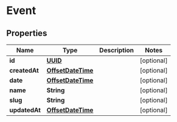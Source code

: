 
# Event

## Properties
Name | Type | Description | Notes
------------ | ------------- | ------------- | -------------
**id** | [**UUID**](UUID.md) |  |  [optional]
**createdAt** | [**OffsetDateTime**](OffsetDateTime.md) |  |  [optional]
**date** | [**OffsetDateTime**](OffsetDateTime.md) |  |  [optional]
**name** | **String** |  |  [optional]
**slug** | **String** |  |  [optional]
**updatedAt** | [**OffsetDateTime**](OffsetDateTime.md) |  |  [optional]



